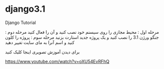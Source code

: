 # django3.1
Django Tutorial


مرحله اول : محیط مجازی را روی سیسنم خود نصب کنید و آن را فعال کنید
مرحله دوم : جنگو ورژن 3.1 را نصب کنید و یک پروژه جدید استارت بزنید
مرحله سوم : پروژه را کلون کنید و اسم آنرا به مای سایت تغییر دهید

برای دیدن آموزش تصویری اینجا کلیک کنید

https://www.youtube.com/watch?v=oXU54EvRFhQ
